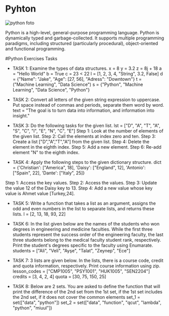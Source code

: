 # Pyhton

![python foto](https://user-images.githubusercontent.com/126112467/231845863-e58345f3-aa49-4462-a90e-1934b80986de.png)
 
Python is a high-level, general-purpose programming language. Python is dynamically typed and garbage-collected. It supports multiple programming paradigms, including structured (particularly procedural), object-oriented and functional programming.


#Python Exercises Tasks
- TASK 1: Examine the types of data structures.
x = 8
y = 3.2
z = 8j + 18
a = "Hello World"
b = True
c = 23 < 22
l = [1, 2, 3, 4, "String", 3.2, False]
d = {"Name": "Jake", "Age": [27, 56], "Adress": "Downtown"}
t = ("Machine Learning", "Data Science")
s = {"Python", "Machine Learning", "Data Science", "Python"}

- TASK 2: Convert all letters of the given string expression to uppercase. Put space instead of commas and periods, separate them word by word.
text = "The goal is to turn data into information, and information into insight."

- TASK 3: Do the following tasks for the given list.
lst = ["D", "A", "T", "A", "S", "C", "I", "E", "N", "C", "E"]
Step 1: Look at the number of elements of the given list.
Step 2: Call the elements at index zero and ten.
Step 3: Create a list ["D","A","T","A"] from the given list.
Step 4: Delete the element in the eighth index.
Step 5: Add a new element.
Step 6: Re-add element "N" to the eighth index.

-  TASK 4: Apply the following steps to the given dictionary structure.
dict = {'Christian': ["America", 18], 'Daisy': ["England", 12], 'Antonio': ["Spain", 22], 'Dante': ["Italy", 25]}

Step 1: Access the key values.
Step 2: Access the values.
Step 3: Update the value 12 of the Daisy key to 13.
Step 4: Add a new value whose key value is Ahmet value [Turkey,24].

- TASK 5: Write a function that takes a list as an argument, assigns the odd and even numbers in the list to separate lists, and returns these lists.
l = [2, 13, 18, 93, 22]

- TASK 6: In the list given below are the names of the students who won degrees in engineering and medicine faculties.
While the first three students represent the success order of the engineering faculty, the last three students belong to the medical faculty student rank, respectively.
Print the student's degrees specific to the faculty using Enumarate.
students = ["Ali", "Veli", "Ayşe", "Talat", "Zeynep", "Ece"]

- TASK 7: 3 lists are given below. In the lists, there is a course code, credit and quota information, respectively. Print course information using zip.
lesson_codes = ["CMP1005", "PSY1001", "HUK1005", "SEN2204"] credits = [3, 4, 2, 4] quota = [30, 75, 150, 25]

- TASK 8: Below are 2 sets.
You are asked to define the function that will print the difference of the 2nd set from the 1st set, if the 1st set includes the 2nd set, if it does not cover the common elements
set_1 = set(["data", "python"]) set_2 = set(["data", "function", "qcut", "lambda", "python", "miuul"])
